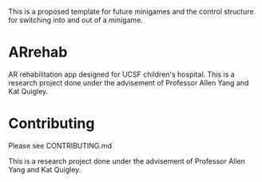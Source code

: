 This is a proposed template for future minigames and the control structure for switching into and out of a minigame.

# ARrehab
AR rehabilitation app designed for UCSF children's hospital.
This is a research project done under the advisement of Professor Allen Yang and Kat Quigley.

# Contributing
Please see CONTRIBUTING.md

This is a research project done under the advisement of Professor Allen Yang and Kat Quigley.
